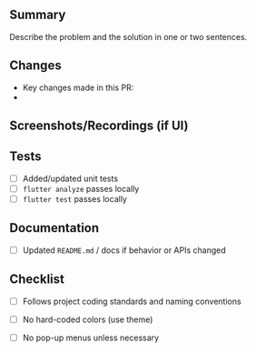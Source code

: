 ## Summary
Describe the problem and the solution in one or two sentences.

## Changes
- Key changes made in this PR:
- 

## Screenshots/Recordings (if UI)

## Tests
- [ ] Added/updated unit tests
- [ ] `flutter analyze` passes locally
- [ ] `flutter test` passes locally

## Documentation
- [ ] Updated `README.md` / docs if behavior or APIs changed

## Checklist
- [ ] Follows project coding standards and naming conventions
- [ ] No hard-coded colors (use theme)
- [ ] No pop-up menus unless necessary

